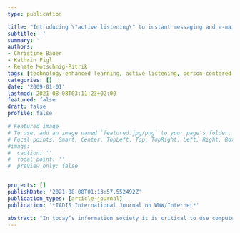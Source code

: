 ```yaml
---
type: publication

title: "Introducing \"active listening\" to instant messaging and e-mail: benefits and limitations"
subtitle: ''
summary: ''
authors:
- Christine Bauer
- Kathrin Figl
- Renate Motschnig-Pitrik
tags: [technology-enhanced learning, active listening, person-centered learning]
categories: []
date: '2009-01-01'
lastmod: 2021-08-08T03:11:23+02:00
featured: false
draft: false
profile: false

# Featured image
# To use, add an image named `featured.jpg/png` to your page's folder.
# Focal points: Smart, Center, TopLeft, Top, TopRight, Left, Right, BottomLeft, Bottom, BottomRight.
#image:
#  caption: ''
#  focal_point: ''
#  preview_only: false


projects: []
publishDate: '2021-08-08T01:13:57.552492Z'
publication_types: [article-journal]
publication: '*IADIS International Journal on WWW/Internet*'

abstract: "In today’s information society it is critical to use computer-mediated communication effectively. This article explores whether the highly recognized face-to-face communication concept “active listening” can also be applied to online settings. Demanding verbal and nonverbal skills, this way of communication improves mutual understanding by using techniques like paraphrasing. For instance, it avoids misunderstandings and in conflicts it increases chances to find a joint solution. The presented study investigates whether “active listening” is effective in written online communication, which is a novel asset. Focusing on instant messaging and e-mail, we examined both settings’ capacities and differences. Qualitative analysis based on a unique data set including log files and written user reactions on online “active listening” activities, reveals that “active listening” is possible in online communication, although a face-to -face setting is preferred due to a number of constraints imposed by online media. Results show that, while there are limitations to expressing empathy in online settings, the latter offer valuable opportunities that face-to-face conversations tend to lack. For instance, it appears that online media leave control with a communicator by allowing to completely verbalize thoughts before responding. Our results provide preliminary support that even newcomers to the concept can benefit from using active listening techniques in their online communication."
---
```

